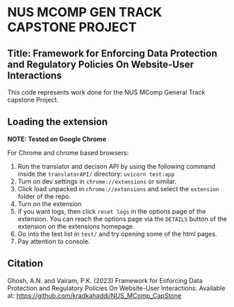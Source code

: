 # NUS MCOMP GEN TRACK CAPSTONE PROJECT


## Title: Framework for Enforcing Data Protection and Regulatory Policies On Website-User Interactions

This code represents work done for the NUS MComp General Track capstone Project.

## Loading the extension


<b>NOTE: Tested on Google Chrome</b>


For Chrome and chrome based browsers:
1. Run the translator and decison API by using the following command inside the `translatorAPI/` directory: `uvicorn test:app`
2. Turn on dev settings in `chrome://extensions` or similar.
3. Click load unpacked in `chrome://extensions` and select the `extension` folder of the repo.
4. Turn on the extension
5. if you want logs, then click `reset logs` in the options page of the extension. You can reach the options page via the `DETAILS` button of the extension on the extensions homepage.
5. Go into the test list in `test/` and try opening some of the html pages.
6. Pay attention to console.

## Citation
Ghosh, A.N. and Vairam, P.K. (2023) Framework for Enforcing Data Protection and Regulatory Policies On Website-User Interactions. Available at: https://github.com/kradkahaddi/NUS_MComp_CapStone
